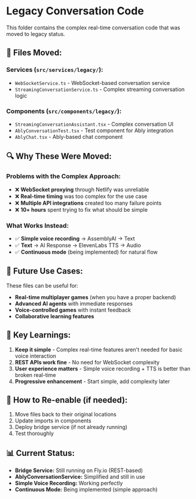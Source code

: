 # Legacy Conversation Code

This folder contains the complex real-time conversation code that was moved to legacy status.

## 📁 **Files Moved:**

### **Services (`src/services/legacy/`):**
- `WebSocketService.ts` - WebSocket-based conversation service
- `StreamingConversationService.ts` - Complex streaming conversation logic

### **Components (`src/components/legacy/`):**
- `StreamingConversationAssistant.tsx` - Complex conversation UI
- `AblyConversationTest.tsx` - Test component for Ably integration
- `AblyChat.tsx` - Ably-based chat component

## 🔍 **Why These Were Moved:**

### **Problems with the Complex Approach:**
- ❌ **WebSocket proxying** through Netlify was unreliable
- ❌ **Real-time timing** was too complex for the use case
- ❌ **Multiple API integrations** created too many failure points
- ❌ **10+ hours** spent trying to fix what should be simple

### **What Works Instead:**
- ✅ **Simple voice recording** → AssemblyAI → Text
- ✅ **Text** → AI Response → ElevenLabs TTS → Audio
- ✅ **Continuous mode** (being implemented) for natural flow

## 🚀 **Future Use Cases:**

These files can be useful for:
- **Real-time multiplayer games** (when you have a proper backend)
- **Advanced AI agents** with immediate responses
- **Voice-controlled games** with instant feedback
- **Collaborative learning features**

## 📝 **Key Learnings:**

1. **Keep it simple** - Complex real-time features aren't needed for basic voice interaction
2. **REST APIs work fine** - No need for WebSocket complexity
3. **User experience matters** - Simple voice recording + TTS is better than broken real-time
4. **Progressive enhancement** - Start simple, add complexity later

## 🔧 **How to Re-enable (if needed):**

1. Move files back to their original locations
2. Update imports in components
3. Deploy bridge service (if not already running)
4. Test thoroughly

## 📊 **Current Status:**

- **Bridge Service:** Still running on Fly.io (REST-based)
- **AblyConversationService:** Simplified and still in use
- **Simple Voice Recording:** Working perfectly
- **Continuous Mode:** Being implemented (simple approach) 